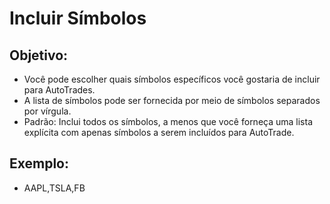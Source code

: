 # **Incluir Símbolos**

## Objetivo:

- Você pode escolher quais símbolos específicos você gostaria de incluir para AutoTrades.
- A lista de símbolos pode ser fornecida por meio de símbolos separados por vírgula.
- Padrão: Inclui todos os símbolos, a menos que você forneça uma lista explícita com apenas símbolos a serem incluídos para AutoTrade.

## Exemplo:

- AAPL,TSLA,FB

